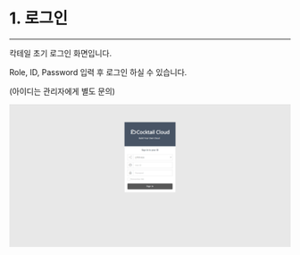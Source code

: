 # 1. 로그인

---

칵테일 초기 로그인 화면입니다.

Role, ID, Password 입력 후 로그인 하실 수 있습니다.

\(아이디는 관리자에게 별도 문의\)

![](/assets/로그인_17.12.16.png)

